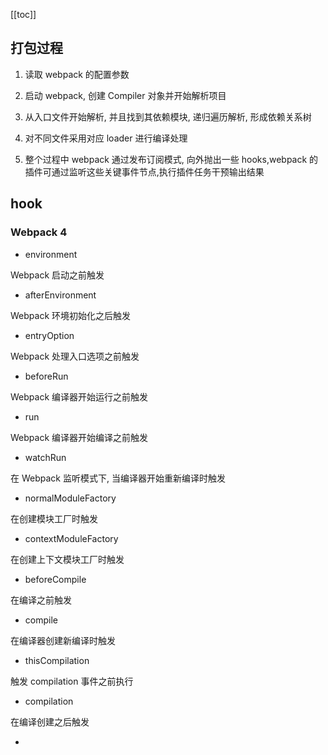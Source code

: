 [[toc]]

## 打包过程

1. 读取 webpack 的配置参数

2. 启动 webpack, 创建 Compiler 对象并开始解析项目

3. 从入口文件开始解析, 并且找到其依赖模块, 递归遍历解析, 形成依赖关系树

4. 对不同文件采用对应 loader 进行编译处理

5. 整个过程中 webpack 通过发布订阅模式, 向外抛出一些 hooks,webpack 的插件可通过监听这些关键事件节点,执行插件任务干预输出结果

## hook

### Webpack 4

- environment

Webpack 启动之前触发

- afterEnvironment

Webpack 环境初始化之后触发

- entryOption

Webpack 处理入口选项之前触发

- beforeRun

Webpack 编译器开始运行之前触发

- run

Webpack 编译器开始编译之前触发

- watchRun

在 Webpack 监听模式下, 当编译器开始重新编译时触发

- normalModuleFactory

在创建模块工厂时触发

- contextModuleFactory

在创建上下文模块工厂时触发

- beforeCompile

在编译之前触发

- compile

在编译器创建新编译时触发

- thisCompilation

触发 compilation 事件之前执行

- compilation

在编译创建之后触发

-
